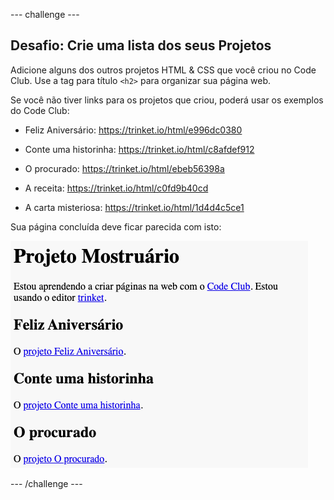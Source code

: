 --- challenge ---

## Desafio: Crie uma lista dos seus Projetos

Adicione alguns dos outros projetos HTML & CSS que você criou no Code Club. Use a tag para título `<h2>` para organizar sua página web.

Se você não tiver links para os projetos que criou, poderá usar os exemplos do Code Club:

+ Feliz Aniversário: <https://trinket.io/html/e996dc0380>

+ Conte uma historinha: <https://trinket.io/html/c8afdef912>

+ O procurado: <https://trinket.io/html/ebeb56398a>

+ A receita: <https://trinket.io/html/c0fd9b40cd>

+ A carta misteriosa: <https://trinket.io/html/1d4d4c5ce1>

Sua página concluída deve ficar parecida com isto:

![captura de tela](images/showcase-h2-projects.png)

--- /challenge ---